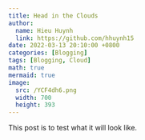 ```yaml
---
title: Head in the Clouds
author:
  name: Hieu Huynh
  link: https://github.com/hhuynh15
date: 2022-03-13 20:10:00 +0800
categories: [Blogging]
tags: [Blogging, Cloud]
math: true
mermaid: true
image: 
  src: /YCF4dh6.png
  width: 700
  height: 393
---
```


This post is to test what it will look like.